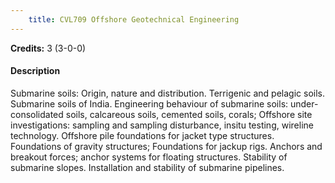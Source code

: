 ```yaml
---
    title: CVL709 Offshore Geotechnical Engineering
---
```

**Credits:** 3 (3-0-0)



#### Description 
Submarine soils: Origin, nature and distribution. Terrigenic and pelagic soils. Submarine soils of India. Engineering behaviour of submarine soils: under-consolidated soils, calcareous soils, cemented soils, corals; Offshore site investigations: sampling and sampling disturbance, insitu testing, wireline technology. Offshore pile foundations for jacket type structures. Foundations of gravity structures; Foundations for jackup rigs. Anchors and breakout forces; anchor systems for floating structures. Stability of submarine slopes. Installation and stability of submarine pipelines.
